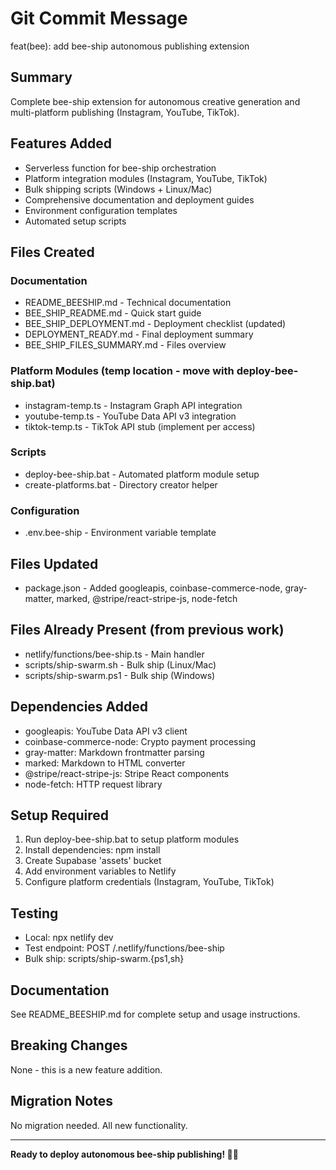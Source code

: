 # Git Commit Message

feat(bee): add bee-ship autonomous publishing extension

## Summary
Complete bee-ship extension for autonomous creative generation and 
multi-platform publishing (Instagram, YouTube, TikTok).

## Features Added
- Serverless function for bee-ship orchestration
- Platform integration modules (Instagram, YouTube, TikTok)
- Bulk shipping scripts (Windows + Linux/Mac)
- Comprehensive documentation and deployment guides
- Environment configuration templates
- Automated setup scripts

## Files Created
### Documentation
- README_BEESHIP.md - Technical documentation
- BEE_SHIP_README.md - Quick start guide  
- BEE_SHIP_DEPLOYMENT.md - Deployment checklist (updated)
- DEPLOYMENT_READY.md - Final deployment summary
- BEE_SHIP_FILES_SUMMARY.md - Files overview

### Platform Modules (temp location - move with deploy-bee-ship.bat)
- instagram-temp.ts - Instagram Graph API integration
- youtube-temp.ts - YouTube Data API v3 integration
- tiktok-temp.ts - TikTok API stub (implement per access)

### Scripts
- deploy-bee-ship.bat - Automated platform module setup
- create-platforms.bat - Directory creator helper

### Configuration
- .env.bee-ship - Environment variable template

## Files Updated
- package.json - Added googleapis, coinbase-commerce-node, gray-matter, 
  marked, @stripe/react-stripe-js, node-fetch

## Files Already Present (from previous work)
- netlify/functions/bee-ship.ts - Main handler
- scripts/ship-swarm.sh - Bulk ship (Linux/Mac)
- scripts/ship-swarm.ps1 - Bulk ship (Windows)

## Dependencies Added
- googleapis: YouTube Data API v3 client
- coinbase-commerce-node: Crypto payment processing
- gray-matter: Markdown frontmatter parsing
- marked: Markdown to HTML converter
- @stripe/react-stripe-js: Stripe React components
- node-fetch: HTTP request library

## Setup Required
1. Run deploy-bee-ship.bat to setup platform modules
2. Install dependencies: npm install
3. Create Supabase 'assets' bucket
4. Add environment variables to Netlify
5. Configure platform credentials (Instagram, YouTube, TikTok)

## Testing
- Local: npx netlify dev
- Test endpoint: POST /.netlify/functions/bee-ship
- Bulk ship: scripts/ship-swarm.{ps1,sh}

## Documentation
See README_BEESHIP.md for complete setup and usage instructions.

## Breaking Changes
None - this is a new feature addition.

## Migration Notes
No migration needed. All new functionality.

---

**Ready to deploy autonomous bee-ship publishing! 🐝🚀**
